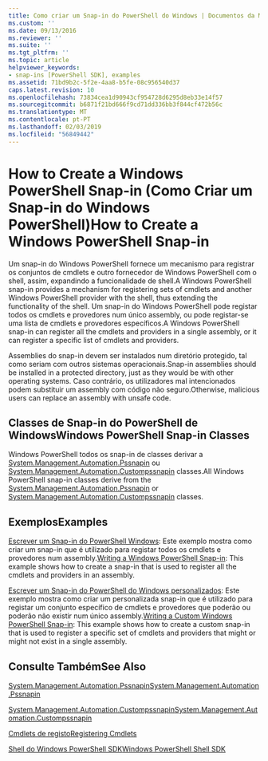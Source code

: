 ```yaml
---
title: Como criar um Snap-in do PowerShell do Windows | Documentos da Microsoft
ms.custom: ''
ms.date: 09/13/2016
ms.reviewer: ''
ms.suite: ''
ms.tgt_pltfrm: ''
ms.topic: article
helpviewer_keywords:
- snap-ins [PowerShell SDK], examples
ms.assetid: 71bd9b2c-5f2e-4aa8-b5fe-08c956540d37
caps.latest.revision: 10
ms.openlocfilehash: 73834cea1d90943cf954728d6295d8eb33e14f57
ms.sourcegitcommit: b6871f21bd666f9cd71dd336bb3f844cf472b56c
ms.translationtype: MT
ms.contentlocale: pt-PT
ms.lasthandoff: 02/03/2019
ms.locfileid: "56849442"
---
```

# <a name="how-to-create-a-windows-powershell-snap-in"></a><span data-ttu-id="e5b14-102">How to Create a Windows PowerShell Snap-in (Como Criar um Snap-in do Windows PowerShell)</span><span class="sxs-lookup"><span data-stu-id="e5b14-102">How to Create a Windows PowerShell Snap-in</span></span>

<span data-ttu-id="e5b14-103">Um snap-in do Windows PowerShell fornece um mecanismo para registrar os conjuntos de cmdlets e outro fornecedor de Windows PowerShell com o shell, assim, expandindo a funcionalidade de shell.</span><span class="sxs-lookup"><span data-stu-id="e5b14-103">A Windows PowerShell snap-in provides a mechanism for registering sets of cmdlets and another Windows PowerShell provider with the shell, thus extending the functionality of the shell.</span></span> <span data-ttu-id="e5b14-104">Um snap-in do Windows PowerShell pode registar todos os cmdlets e provedores num único assembly, ou pode registar-se uma lista de cmdlets e provedores específicos.</span><span class="sxs-lookup"><span data-stu-id="e5b14-104">A Windows PowerShell snap-in can register all the cmdlets and providers in a single assembly, or it can register a specific list of cmdlets and providers.</span></span>

<span data-ttu-id="e5b14-105">Assemblies do snap-in devem ser instalados num diretório protegido, tal como seriam com outros sistemas operacionais.</span><span class="sxs-lookup"><span data-stu-id="e5b14-105">Snap-in assemblies should be installed in a protected directory, just as they would be with other operating systems.</span></span> <span data-ttu-id="e5b14-106">Caso contrário, os utilizadores mal intencionados podem substituir um assembly com código não seguro.</span><span class="sxs-lookup"><span data-stu-id="e5b14-106">Otherwise, malicious users can replace an assembly with unsafe code.</span></span>

## <a name="windows-powershell-snap-in-classes"></a><span data-ttu-id="e5b14-107">Classes de Snap-in do PowerShell de Windows</span><span class="sxs-lookup"><span data-stu-id="e5b14-107">Windows PowerShell Snap-in Classes</span></span>

<span data-ttu-id="e5b14-108">Windows PowerShell todos os snap-in de classes derivar a [System.Management.Automation.Pssnapin](/dotnet/api/System.Management.Automation.PSSnapIn) ou [System.Management.Automation.Custompssnapin](/dotnet/api/System.Management.Automation.CustomPSSnapIn) classes.</span><span class="sxs-lookup"><span data-stu-id="e5b14-108">All Windows PowerShell snap-in classes derive from the [System.Management.Automation.Pssnapin](/dotnet/api/System.Management.Automation.PSSnapIn) or [System.Management.Automation.Custompssnapin](/dotnet/api/System.Management.Automation.CustomPSSnapIn) classes.</span></span>

## <a name="examples"></a><span data-ttu-id="e5b14-109">Exemplos</span><span class="sxs-lookup"><span data-stu-id="e5b14-109">Examples</span></span>

<span data-ttu-id="e5b14-110">[Escrever um Snap-in do PowerShell Windows](./writing-a-windows-powershell-snap-in.md): Este exemplo mostra como criar um snap-in que é utilizado para registar todos os cmdlets e provedores num assembly.</span><span class="sxs-lookup"><span data-stu-id="e5b14-110">[Writing a Windows PowerShell Snap-in](./writing-a-windows-powershell-snap-in.md): This example shows how to create a snap-in that is used to register all the cmdlets and providers in an assembly.</span></span>

<span data-ttu-id="e5b14-111">[Escrever um Snap-in do PowerShell do Windows personalizados](./writing-a-custom-windows-powershell-snap-in.md): Este exemplo mostra como criar um personalizada snap-in que é utilizado para registar um conjunto específico de cmdlets e provedores que poderão ou poderão não existir num único assembly.</span><span class="sxs-lookup"><span data-stu-id="e5b14-111">[Writing a Custom Windows PowerShell Snap-in](./writing-a-custom-windows-powershell-snap-in.md): This example shows how to create a custom snap-in that is used to register a specific set of cmdlets and providers that might or might not exist in a single assembly.</span></span>

## <a name="see-also"></a><span data-ttu-id="e5b14-112">Consulte Também</span><span class="sxs-lookup"><span data-stu-id="e5b14-112">See Also</span></span>

[<span data-ttu-id="e5b14-113">System.Management.Automation.Pssnapin</span><span class="sxs-lookup"><span data-stu-id="e5b14-113">System.Management.Automation.Pssnapin</span></span>](/dotnet/api/System.Management.Automation.PSSnapIn)

[<span data-ttu-id="e5b14-114">System.Management.Automation.Custompssnapin</span><span class="sxs-lookup"><span data-stu-id="e5b14-114">System.Management.Automation.Custompssnapin</span></span>](/dotnet/api/System.Management.Automation.CustomPSSnapIn)

[<span data-ttu-id="e5b14-115">Cmdlets de registo</span><span class="sxs-lookup"><span data-stu-id="e5b14-115">Registering Cmdlets</span></span>](./registering-cmdlets.md)

[<span data-ttu-id="e5b14-116">Shell do Windows PowerShell SDK</span><span class="sxs-lookup"><span data-stu-id="e5b14-116">Windows PowerShell Shell SDK</span></span>](../windows-powershell-reference.md)

